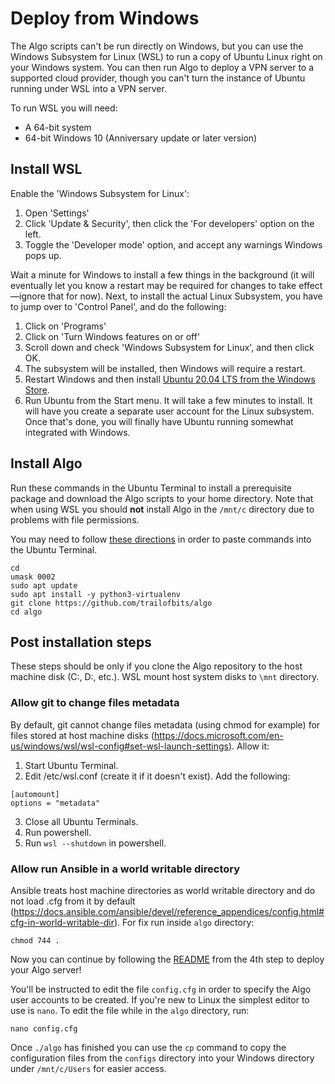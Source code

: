 # Deploy from Windows

The Algo scripts can't be run directly on Windows, but you can use the Windows Subsystem for Linux (WSL) to run a copy of Ubuntu Linux right on your Windows system. You can then run Algo to deploy a VPN server to a supported cloud provider, though you can't turn the instance of Ubuntu running under WSL into a VPN server.

To run WSL you will need:

* A 64-bit system
* 64-bit Windows 10 (Anniversary update or later version)

## Install WSL

Enable the 'Windows Subsystem for Linux':

1. Open 'Settings'
2. Click 'Update & Security', then click the 'For developers' option on the left.
3. Toggle the 'Developer mode' option, and accept any warnings Windows pops up.

Wait a minute for Windows to install a few things in the background (it will eventually let you know a restart may be required for changes to take effect—ignore that for now). Next, to install the actual Linux Subsystem, you have to jump over to 'Control Panel', and do the following:

1. Click on 'Programs'
2. Click on 'Turn Windows features on or off'
3. Scroll down and check 'Windows Subsystem for Linux', and then click OK.
4. The subsystem will be installed, then Windows will require a restart.
5. Restart Windows and then install [Ubuntu 20.04 LTS from the Windows Store](https://www.microsoft.com/p/ubuntu-2004-lts/9n6svws3rx71).
6. Run Ubuntu from the Start menu. It will take a few minutes to install. It will have you create a separate user account for the Linux subsystem. Once that's done, you will finally have Ubuntu running somewhat integrated with Windows.

## Install Algo

Run these commands in the Ubuntu Terminal to install a prerequisite package and download the Algo scripts to your home directory. Note that when using WSL you should **not** install Algo in the `/mnt/c` directory due to problems with file permissions.

You may need to follow [these directions](https://devblogs.microsoft.com/commandline/copy-and-paste-arrives-for-linuxwsl-consoles/) in order to paste commands into the Ubuntu Terminal.

```shell
cd
umask 0002
sudo apt update
sudo apt install -y python3-virtualenv
git clone https://github.com/trailofbits/algo
cd algo
```

## Post installation steps

These steps should be only if you clone the Algo repository to the host machine disk (C:, D:, etc.). WSL mount host system disks to `\mnt` directory.

### Allow git to change files metadata

By default, git cannot change files metadata (using chmod for example) for files stored at host machine disks (https://docs.microsoft.com/en-us/windows/wsl/wsl-config#set-wsl-launch-settings). Allow it:

1. Start Ubuntu Terminal.
2. Edit /etc/wsl.conf (create it if it doesn't exist). Add the following:
```
[automount]
options = "metadata"
```
3. Close all Ubuntu Terminals.
4. Run powershell.
5. Run `wsl --shutdown` in powershell.

### Allow run Ansible in a world writable directory

Ansible treats host machine directories as world writable directory and do not load .cfg from it by default (https://docs.ansible.com/ansible/devel/reference_appendices/config.html#cfg-in-world-writable-dir). For fix run inside `algo` directory:

```shell
chmod 744 .
```

Now you can continue by following the [README](https://github.com/trailofbits/algo#deploy-the-algo-server) from the 4th step to deploy your Algo server!

You'll be instructed to edit the file `config.cfg` in order to specify the Algo user accounts to be created. If you're new to Linux the simplest editor to use is `nano`. To edit the file while in the `algo` directory, run:
```shell
nano config.cfg
```
Once `./algo` has finished you can use the `cp` command to copy the configuration files from the `configs` directory into your Windows directory under `/mnt/c/Users` for easier access.

